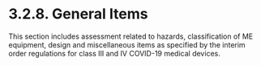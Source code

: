 # 3.2.8. General Items 

This section includes assessment related to hazards, classification of ME equipment, design and miscellaneous items as specified by the interim order regulations for class III and IV COVID-19 medical devices. 